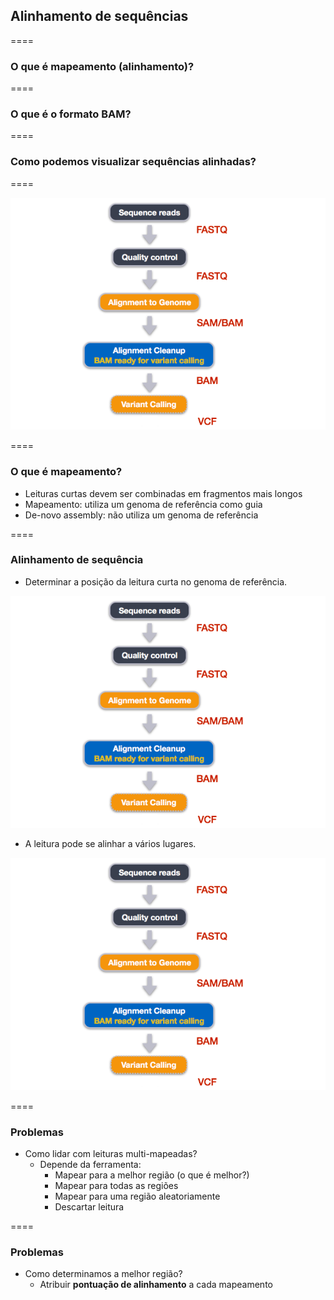 ## Alinhamento de sequências

====

### O que é mapeamento (alinhamento)?

====

### O que é o formato BAM?

====

### Como podemos visualizar sequências alinhadas?

====

![avatar][avatar]

[avatar]: ../shared/img/ngs.png

====

### O que é mapeamento?

- Leituras curtas devem ser combinadas em fragmentos mais longos
- Mapeamento: utiliza um genoma de referência como guia
- De-novo assembly: não utiliza um genoma de referência

====

### Alinhamento de sequência

- Determinar a posição da leitura curta no genoma de referência.

![avatar][avatar]

[avatar]: ../shared/img/map1.png


- A leitura pode se alinhar a vários lugares.

![avatar][avatar]

[avatar]: ../shared/img/map2.png

====

### Problemas

- Como lidar com leituras multi-mapeadas?
  - Depende da ferramenta:
    - Mapear para a melhor região (o que é melhor?)
    - Mapear para todas as regiões
    - Mapear para uma região aleatoriamente
    - Descartar leitura

====

### Problemas

- Como determinamos a melhor região?
  - Atribuir **pontuação de alinhamento** a cada mapeamento   
